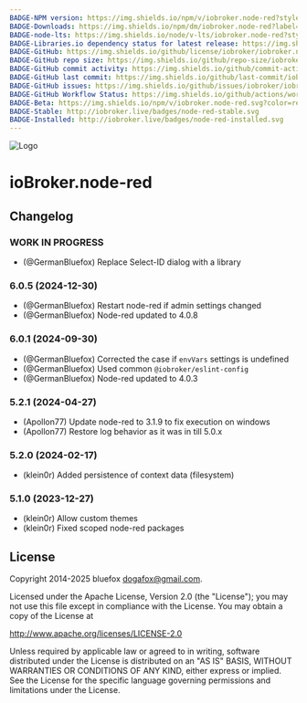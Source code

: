 ```yaml
---
BADGE-NPM version: https://img.shields.io/npm/v/iobroker.node-red?style=flat-square
BADGE-Downloads: https://img.shields.io/npm/dm/iobroker.node-red?label=npm%20downloads&style=flat-square
BADGE-node-lts: https://img.shields.io/node/v-lts/iobroker.node-red?style=flat-square
BADGE-Libraries.io dependency status for latest release: https://img.shields.io/librariesio/release/npm/iobroker.node-red?label=npm%20dependencies&style=flat-square
BADGE-GitHub: https://img.shields.io/github/license/iobroker/iobroker.node-red?style=flat-square
BADGE-GitHub repo size: https://img.shields.io/github/repo-size/iobroker/iobroker.node-red?logo=github&style=flat-square
BADGE-GitHub commit activity: https://img.shields.io/github/commit-activity/m/iobroker/iobroker.node-red?logo=github&style=flat-square
BADGE-GitHub last commit: https://img.shields.io/github/last-commit/iobroker/iobroker.node-red?logo=github&style=flat-square
BADGE-GitHub issues: https://img.shields.io/github/issues/iobroker/iobroker.node-red?logo=github&style=flat-square
BADGE-GitHub Workflow Status: https://img.shields.io/github/actions/workflow/status/iobroker/iobroker.node-red/test-and-release.yml?branch=master&logo=github&style=flat-square
BADGE-Beta: https://img.shields.io/npm/v/iobroker.node-red.svg?color=red&label=beta
BADGE-Stable: http://iobroker.live/badges/node-red-stable.svg
BADGE-Installed: http://iobroker.live/badges/node-red-installed.svg
---
```

![Logo](../../admin/node-red.png)

# ioBroker.node-red

## Changelog
### **WORK IN PROGRESS**

-   (@GermanBluefox) Replace Select-ID dialog with a library

### 6.0.5 (2024-12-30)

-   (@GermanBluefox) Restart node-red if admin settings changed
-   (@GermanBluefox) Node-red updated to 4.0.8

### 6.0.1 (2024-09-30)

-   (@GermanBluefox) Corrected the case if `envVars` settings is undefined
-   (@GermanBluefox) Used common `@iobroker/eslint-config`
-   (@GermanBluefox) Node-red updated to 4.0.3

### 5.2.1 (2024-04-27)

-   (Apollon77) Update node-red to 3.1.9 to fix execution on windows
-   (Apollon77) Restore log behavior as it was in till 5.0.x

### 5.2.0 (2024-02-17)

-   (klein0r) Added persistence of context data (filesystem)

### 5.1.0 (2023-12-27)

-   (klein0r) Allow custom themes
-   (klein0r) Fixed scoped node-red packages

## License

Copyright 2014-2025 bluefox <dogafox@gmail.com>.

Licensed under the Apache License, Version 2.0 (the "License");
you may not use this file except in compliance with the License.
You may obtain a copy of the License at

http://www.apache.org/licenses/LICENSE-2.0

Unless required by applicable law or agreed to in writing, software
distributed under the License is distributed on an "AS IS" BASIS,
WITHOUT WARRANTIES OR CONDITIONS OF ANY KIND, either express or implied.
See the License for the specific language governing permissions and
limitations under the License.